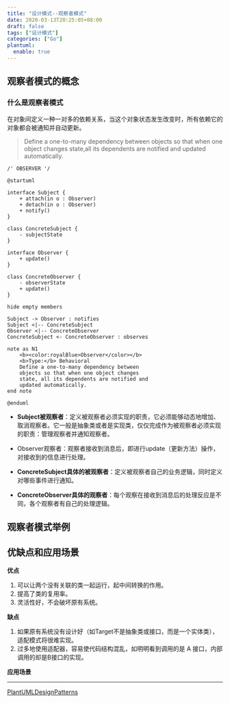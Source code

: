 ```yaml
---
title: "设计模式--观察者模式"
date: 2020-03-13T20:25:05+08:00
draft: false
tags: ["设计模式"]
categories: ["Go"]
plantuml: 
  enable: true
---
```




## 观察者模式的概念

### 什么是观察者模式

在对象间定义一种一对多的依赖关系，当这个对象状态发生改变时，所有依赖它的对象都会被通知并自动更新。

> Define a one-to-many dependency between objects so that when one object changes state,all its dependents are notified and updated automatically.

```plantuml
/' OBSERVER '/

@startuml

interface Subject {
    + attach(in o : Observer)
    + detach(in o : Observer)
    + notify()
}

class ConcreteSubject {
    - subjectState
}

interface Observer {
    + update()
}

class ConcreteObserver {
    - observerState
    + update()
}

hide empty members

Subject -> Observer : notifies
Subject <|-- ConcreteSubject
Observer <|-- ConcreteObserver
ConcreteSubject <- ConcreteObserver : observes

note as N1
    <b><color:royalBlue>Observer</color></b>
    <b>Type:</b> Behavioral
    Define a one-to-many dependency between
    objects so that when one object changes
    state, all its dependents are notified and
    updated automatically.
end note

@enduml
```

- **Subject被观察者**：定义被观察者必须实现的职责，它必须能够动态地增加、取消观察者。它一般是抽象类或者是实现类，仅仅完成作为被观察者必须实现的职责：管理观察者并通知观察者。

- Observer观察者：观察者接收到消息后，即进行update（更新方法）操作，对接收到的信息进行处理。

- **ConcreteSubject具体的被观察者**：定义被观察者自己的业务逻辑，同时定义对哪些事件进行通知。

- **ConcreteObserver具体的观察者**：每个观察在接收到消息后的处理反应是不同，各个观察者有自己的处理逻辑。

  

## 观察者模式举例



## 优缺点和应用场景

**优点**

1. 可以让两个没有关联的类一起运行，起中间转换的作用。
2. 提高了类的复用率。
3. 灵活性好，不会破坏原有系统。



**缺点**

1. 如果原有系统没有设计好（如Target不是抽象类或接口，而是一个实体类），适配模式将很难实现。
2. 过多地使用适配器，容易使代码结构混乱，如明明看到调用的是 A 接口，内部调用的却是B接口的实现。



**应用场景**



---

[PlantUMLDesignPatterns](https://github.com/RafaelKuebler/PlantUMLDesignPatterns/blob/master/bridge.txt)

